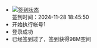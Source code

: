 - [![签到状态](https://github.com/womade/Cloud189-Actions/actions/workflows/main.yml/badge.svg?branch=main)](https://github.com/womade/Cloud189-Actions/actions/workflows/main.yml) <br> 签到时间：2024-11-28 18:45:50
- 开始执行帐号1
- 登录成功
- 已经签到过了，签到获得98M空间
